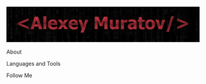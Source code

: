 ![Header](https://github.com/mangust5580/mangust5580/blob/main/assets/header.png)

About

Languages and Tools

Follow Me